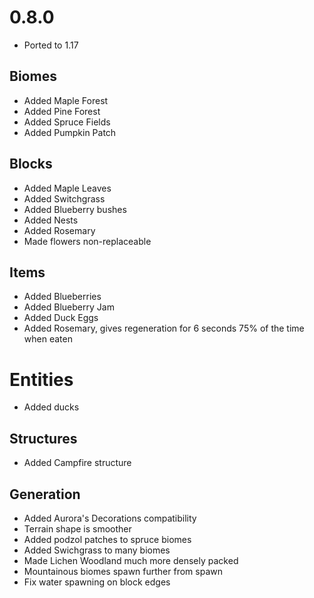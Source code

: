 # 0.8.0

* Ported to 1.17

## Biomes
* Added Maple Forest
* Added Pine Forest
* Added Spruce Fields
* Added Pumpkin Patch

## Blocks
* Added Maple Leaves
* Added Switchgrass
* Added Blueberry bushes
* Added Nests
* Added Rosemary
* Made flowers non-replaceable

## Items
* Added Blueberries
* Added Blueberry Jam
* Added Duck Eggs
* Added Rosemary, gives regeneration for 6 seconds 75% of the time when eaten

# Entities
* Added ducks

## Structures
* Added Campfire structure

## Generation
* Added Aurora's Decorations compatibility
* Terrain shape is smoother
* Added podzol patches to spruce biomes
* Added Swichgrass to many biomes
* Made Lichen Woodland much more densely packed
* Mountainous biomes spawn further from spawn
* Fix water spawning on block edges